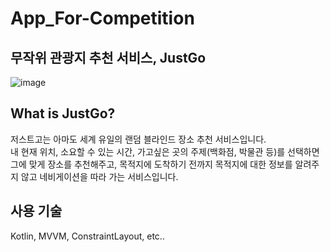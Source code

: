 # App_For-Competition
## 무작위 관광지 추천 서비스, JustGo

![image](https://i.imgur.com/meG3sGX.png)

## What is JustGo?
저스트고는 아마도 세계 유일의 랜덤 블라인드 장소 추천 서비스입니다.  
내 현재 위치, 소요할 수 있는 시간, 가고싶은 곳의 주제(백화점, 박물관 등)를 선택하면 그에 맞게 장소를 추천해주고, 목적지에 도착하기 전까지 목적지에 대한 정보를 알려주지 않고 네비게이션을 따라 가는 서비스입니다.

## 사용 기술
Kotlin, MVVM, ConstraintLayout, etc..
